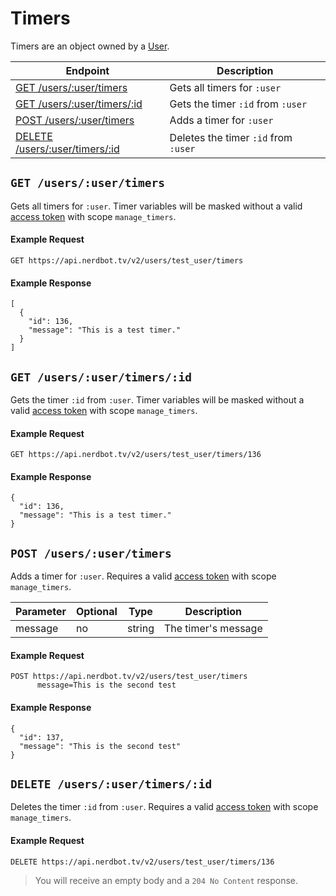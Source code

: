 # Timers
Timers are an object owned by a [User](users.md).

Endpoint|Description
---|---
[GET /users/:user/timers](#get-usersusertimers)|Gets all timers for `:user`
[GET /users/:user/timers/:id](#get-usersusertimersid)|Gets the timer `:id` from `:user`
[POST /users/:user/timers](#post-usersusertimers)|Adds a timer for `:user`
[DELETE /users/:user/timers/:id](#delete-usersusertimersid)|Deletes the timer `:id` from `:user`

## `GET /users/:user/timers`
Gets all timers for `:user`. Timer variables will be masked without a valid [access token](../authentication.md) with scope `manage_timers`.

#### Example Request
    GET https://api.nerdbot.tv/v2/users/test_user/timers
#### Example Response
    [
      {
        "id": 136,
        "message": "This is a test timer."
      }
    ]

## `GET /users/:user/timers/:id`
Gets the timer `:id` from `:user`. Timer variables will be masked without a valid [access token](../authentication.md) with scope `manage_timers`.

#### Example Request
    GET https://api.nerdbot.tv/v2/users/test_user/timers/136
#### Example Response
    {
      "id": 136,
      "message": "This is a test timer."
    }

## `POST /users/:user/timers`
Adds a timer for `:user`. Requires a valid [access token](../authentication.md) with scope `manage_timers`.

Parameter|Optional|Type|Description
---|---|---|---
message|no|string|The timer's message

#### Example Request
    POST https://api.nerdbot.tv/v2/users/test_user/timers
          message=This is the second test
#### Example Response
    {
      "id": 137,
      "message": "This is the second test"
    }

## `DELETE /users/:user/timers/:id`
Deletes the timer `:id` from `:user`. Requires a valid [access token](../authentication.md) with scope `manage_timers`.

#### Example Request
    DELETE https://api.nerdbot.tv/v2/users/test_user/timers/136
> You will receive an empty body and a `204 No Content` response.
